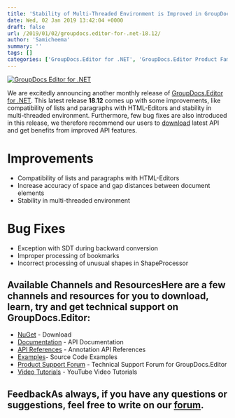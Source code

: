 ```yaml
---
title: 'Stability of Multi-Threaded Environment is Improved in GroupDocs.Editor for .NET 18.12'
date: Wed, 02 Jan 2019 13:42:04 +0000
draft: false
url: /2019/01/02/groupdocs.editor-for-.net-18.12/
author: 'Samicheema'
summary: ''
tags: []
categories: ['GroupDocs.Editor for .NET', 'GroupDocs.Editor Product Family']
---
```


[![GroupDocs Editor for .NET](http://blog.groupdocs.com/wp-content/uploads/sites/4/2017/07/groupdocs-editor.png)](https://www.groupdocs.com/products/editor/net)

We are excitedly announcing another monthly release of [GroupDocs.Editor for .NET](https://www.groupdocs.com/products/editor/net). This latest release **18.12** comes up with some improvements, like compatibility of lists and paragraphs with HTML-Editors and stability in multi-threaded environment. Furthermore, few bug fixes are also introduced in this release, we therefore recommend our users to [download](https://downloads.groupdocs.com/editor/net) latest API and get benefits from improved API features.

# Improvements

*   Compatibility of lists and paragraphs with HTML-Editors
*   Increase accuracy of space and gap distances between document elements
*   Stability in multi-threaded environment

# Bug Fixes

*   Exception with SDT during backward conversion
*   Improper processing of bookmarks
*   Incorrect processing of unusual shapes in ShapeProcessor

## Available Channels and ResourcesHere are a few channels and resources for you to download, learn, try and get technical support on GroupDocs.Editor:

*   [NuGet](https://www.nuget.org/packages/groupdocs.editor "Nuget Package") \- Download
*   [Documentation](https://docs.groupdocs.com/display/editornet/Home "Editor API documentation") - API Documentation
*   [API References](https://apireference.groupdocs.com/net/editor "API References") - Annotation API References
*   [Examples](https://github.com/groupdocs-editor/GroupDocs.Editor-for-.NET "How to use Editor API")\- Source Code Examples
*   [Product Support Forum](https://forum.groupdocs.com/c/editor) - Technical Support Forum for GroupDocs.Editor
*   [Video Tutorials](https://www.youtube.com/playlist?list=PL25CTxMCj5vNOeBXeGo1fLoi0_iK4tZer "GroupDocs.Editor for .NET tutorials") \- YouTube Video Tutorials

## FeedbackAs always, if you have any questions or suggestions, feel free to write on our [forum](https://forum.groupdocs.com/c/editor "Technical Support Forum").




